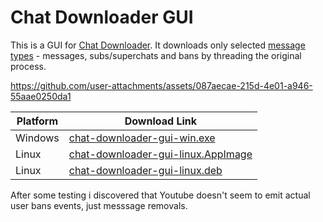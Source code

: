 # Chat Downloader GUI

This is a GUI for [Chat Downloader](https://github.com/xenova/chat-downloader). It downloads only selected [message types](https://chat-downloader.readthedocs.io/en/latest/options.html#:~:text=message%20groups%20and-,message%20types,-are%20allowed%20for) - messages, subs/superchats and bans by threading the original process. 


https://github.com/user-attachments/assets/087aecae-215d-4e01-a946-55aae0250da1



| Platform | Download Link |
|---|---|
| Windows | [chat-downloader-gui-win.exe](https://github.com/sitterrus/chat-dowloader-gui-test/releases/latest/download/chat-downloader-gui-win.exe) |
| Linux | [chat-downloader-gui-linux.AppImage](https://github.com/sitterrus/chat-dowloader-gui-test/releases/latest/download/chat-downloader-gui-linux.AppImage) |
| Linux | [chat-downloader-gui-linux.deb](https://github.com/sitterrus/chat-dowloader-gui-test/releases/latest/download/chat-downloader-gui-linux.deb) |


After some testing i discovered that Youtube doesn't seem to emit actual user bans events, just messsage removals.
